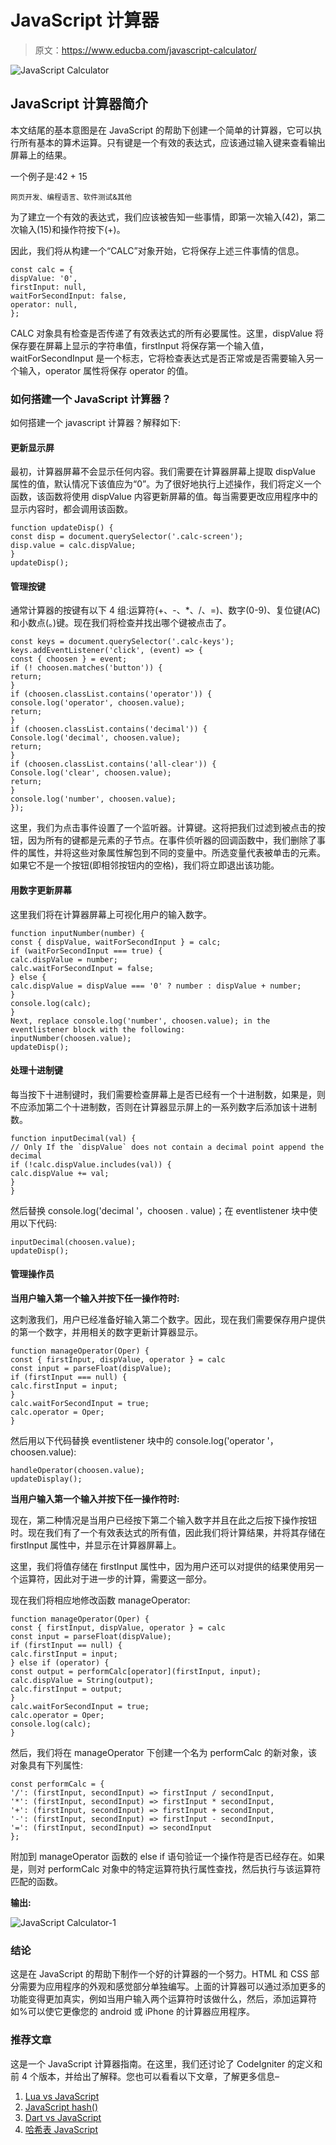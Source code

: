 # JavaScript 计算器

> 原文：<https://www.educba.com/javascript-calculator/>

![JavaScript Calculator](img/2ab5db7987bddbeaf60c97f8de5920e6.png)



## JavaScript 计算器简介

本文结尾的基本意图是在 JavaScript 的帮助下创建一个简单的计算器，它可以执行所有基本的算术运算。只有键是一个有效的表达式，应该通过输入键来查看输出屏幕上的结果。

一个例子是:42 + 15

<small>网页开发、编程语言、软件测试&其他</small>

为了建立一个有效的表达式，我们应该被告知一些事情，即第一次输入(42)，第二次输入(15)和操作符按下(+)。

因此，我们将从构建一个“CALC”对象开始，它将保存上述三件事情的信息。

```
const calc = {
dispValue: '0',
firstInput: null,
waitForSecondInput: false,
operator: null,
};
```

CALC 对象具有检查是否传递了有效表达式的所有必要属性。这里，dispValue 将保存要在屏幕上显示的字符串值，firstInput 将保存第一个输入值，waitForSecondInput 是一个标志，它将检查表达式是否正常或是否需要输入另一个输入，operator 属性将保存 operator 的值。

### 如何搭建一个 JavaScript 计算器？

如何搭建一个 javascript 计算器？解释如下:

#### 更新显示屏

最初，计算器屏幕不会显示任何内容。我们需要在计算器屏幕上提取 dispValue 属性的值，默认情况下该值应为“0”。为了很好地执行上述操作，我们将定义一个函数，该函数将使用 dispValue 内容更新屏幕的值。每当需要更改应用程序中的显示内容时，都会调用该函数。

```
function updateDisp() {
const disp = document.querySelector('.calc-screen');
disp.value = calc.dispValue;
}
updateDisp();
```

#### 管理按键

通常计算器的按键有以下 4 组:运算符(+、-、*、/、=)、数字(0-9)、复位键(AC)和小数点(。)键。现在我们将检查并找出哪个键被点击了。

```
const keys = document.querySelector('.calc-keys');
keys.addEventListener('click', (event) => {
const { choosen } = event;
if (! choosen.matches('button')) {
return;
}
if (choosen.classList.contains('operator')) {
console.log('operator', choosen.value);
return;
}
if (choosen.classList.contains('decimal')) {
Console.log('decimal', choosen.value);
return;
}
if (choosen.classList.contains('all-clear')) {
Console.log('clear', choosen.value);
return;
}
console.log('number', choosen.value);
});
```

这里，我们为点击事件设置了一个监听器。计算键。这将把我们过滤到被点击的按钮，因为所有的键都是元素的子节点。在事件侦听器的回调函数中，我们删除了事件的属性，并将这些对象属性解包到不同的变量中。所选变量代表被单击的元素。如果它不是一个按钮(即相邻按钮内的空格)，我们将立即退出该功能。

#### 用数字更新屏幕

这里我们将在计算器屏幕上可视化用户的输入数字。

```
function inputNumber(number) {
const { dispValue, waitForSecondInput } = calc;
if (waitForSecondInput === true) {
calc.dispValue = number;
calc.waitForSecondInput = false;
} else {
calc.dispValue = dispValue === '0' ? number : dispValue + number;
}
console.log(calc);
}
Next, replace console.log('number', choosen.value); in the eventlistener block with the following:
inputNumber(choosen.value);
updateDisp();
```

#### 处理十进制键

每当按下十进制键时，我们需要检查屏幕上是否已经有一个十进制数，如果是，则不应添加第二个十进制数，否则在计算器显示屏上的一系列数字后添加该十进制数。

```
function inputDecimal(val) {
// Only If the `dispValue` does not contain a decimal point append the decimal
if (!calc.dispValue.includes(val)) {
calc.dispValue += val;
}
}
```

然后替换 console.log('decimal '，choosen . value)；在 eventlistener 块中使用以下代码:

```
inputDecimal(choosen.value);
updateDisp();
```

#### 管理操作员

**当用户输入第一个输入并按下任一操作符时:**

这刺激我们，用户已经准备好输入第二个数字。因此，现在我们需要保存用户提供的第一个数字，并用相关的数字更新计算器显示。

```
function manageOperator(Oper) {
const { firstInput, dispValue, operator } = calc
const input = parseFloat(dispValue);
if (firstInput === null) {
calc.firstInput = input;
}
calc.waitForSecondInput = true;
calc.operator = Oper;
}
```

然后用以下代码替换 eventlistener 块中的 console.log('operator '，choosen.value):

```
handleOperator(choosen.value);
updateDisplay();
```

**当用户输入第一个输入并按下任一操作符时:**

现在，第二种情况是当用户已经按下第二个输入数字并且在此之后按下操作按钮时。现在我们有了一个有效表达式的所有值，因此我们将计算结果，并将其存储在 firstInput 属性中，并显示在计算器屏幕上。

这里，我们将值存储在 firstInput 属性中，因为用户还可以对提供的结果使用另一个运算符，因此对于进一步的计算，需要这一部分。

现在我们将相应地修改函数 manageOperator:

```
function manageOperator(Oper) {
const { firstInput, dispValue, operator } = calc
const input = parseFloat(dispValue);
if (firstInput == null) {
calc.firstInput = input;
} else if (operator) {
const output = performCalc[operator](firstInput, input);
calc.dispValue = String(output);
calc.firstInput = output;
}
calc.waitForSecondInput = true;
calc.operator = Oper;
console.log(calc);
}
```

然后，我们将在 manageOperator 下创建一个名为 performCalc 的新对象，该对象具有下列属性:

```
const performCalc = {
'/': (firstInput, secondInput) => firstInput / secondInput,
'*': (firstInput, secondInput) => firstInput * secondInput,
'+': (firstInput, secondInput) => firstInput + secondInput,
'-': (firstInput, secondInput) => firstInput - secondInput,
'=': (firstInput, secondInput) => secondInput
};
```

附加到 manageOperator 函数的 else if 语句验证一个操作符是否已经存在。如果是，则对 performCalc 对象中的特定运算符执行属性查找，然后执行与该运算符匹配的函数。

**输出:**

![JavaScript Calculator-1](img/1bf3e442b2c3cf6417236caf5a6f7038.png)



### 结论

这是在 JavaScript 的帮助下制作一个好的计算器的一个努力。HTML 和 CSS 部分需要为应用程序的外观和感觉部分单独编写。上面的计算器可以通过添加更多的功能变得更加真实，例如当用户输入两个运算符时该做什么，然后，添加运算符如%可以使它更像您的 android 或 iPhone 的计算器应用程序。

### 推荐文章

这是一个 JavaScript 计算器指南。在这里，我们还讨论了 CodeIgniter 的定义和前 4 个版本，并给出了解释。您也可以看看以下文章，了解更多信息–

1.  [Lua vs JavaScript](https://www.educba.com/lua-vs-javascript/)
2.  [JavaScript hash()](https://www.educba.com/javascript-hash/)
3.  [Dart vs JavaScript](https://www.educba.com/dart-vs-javascript/)
4.  [哈希表 JavaScript](https://www.educba.com/hash-table-javascript/)





